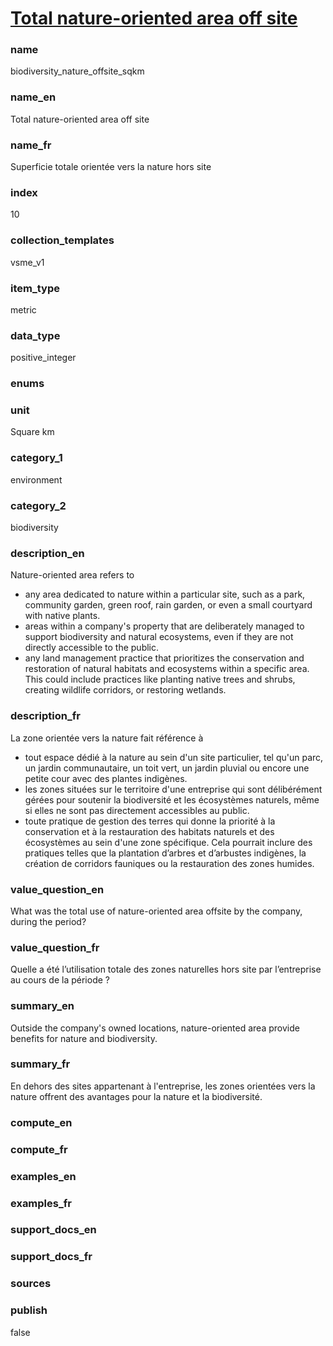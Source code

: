 
# [Total nature-oriented area off site](#biodiversity_nature_offsite_sqkm)

### name

biodiversity_nature_offsite_sqkm

### name_en

Total nature-oriented area off site

### name_fr

Superficie totale orientée vers la nature hors site

### index

10

### collection_templates

vsme_v1

### item_type

metric

### data_type

positive_integer

### enums



### unit

Square km

### category_1

environment

### category_2

biodiversity

### description_en

Nature-oriented area refers to
- any area dedicated to nature within a particular site, such as a park, community garden, green
roof, rain garden, or even a small courtyard with native plants.
- areas within a company's property that are deliberately managed to support biodiversity and
natural ecosystems, even if they are not directly accessible to the public.
- any land management practice that prioritizes the conservation and restoration of natural habitats
and ecosystems within a specific area. This could include practices like planting native trees and
shrubs, creating wildlife corridors, or restoring wetlands.

### description_fr

La zone orientée vers la nature fait référence à
- tout espace dédié à la nature au sein d'un site particulier, tel qu'un parc, un jardin
communautaire, un toit vert, un jardin pluvial ou encore une petite cour avec des plantes indigènes.
- les zones situées sur le territoire d'une entreprise qui sont délibérément gérées pour soutenir
la biodiversité et les écosystèmes naturels, même si elles ne sont pas directement accessibles au
public.
- toute pratique de gestion des terres qui donne la priorité à la conservation et à la restauration
des habitats naturels et des écosystèmes au sein d'une zone spécifique. Cela pourrait inclure des
pratiques telles que la plantation d’arbres et d’arbustes indigènes, la création de corridors
fauniques ou la restauration des zones humides.

### value_question_en

What was the total use of nature-oriented area offsite by the company, during the period?

### value_question_fr

Quelle a été l’utilisation totale des zones naturelles hors site par l’entreprise au cours
de la période ?

### summary_en

Outside the company's owned locations, nature-oriented area provide benefits for nature and
biodiversity.

### summary_fr

En dehors des sites appartenant à l'entreprise, les zones orientées vers la nature offrent des
avantages pour la nature et la biodiversité.

### compute_en



### compute_fr



### examples_en



### examples_fr



### support_docs_en



### support_docs_fr



### sources



### publish

false
